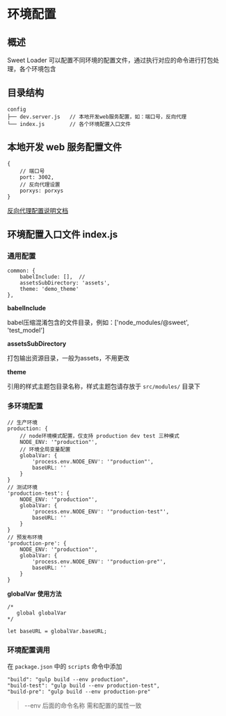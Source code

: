 # 环境配置

## 概述

Sweet Loader 可以配置不同环境的配置文件，通过执行对应的命令进行打包处理，各个环境包含

## 目录结构

```
config
├── dev.server.js   // 本地开发web服务配置，如：端口号，反向代理
└── index.js        // 各个环境配置入口文件
```

## 本地开发 web 服务配置文件

```
{
    // 端口号
    port: 3002,
    // 反向代理设置
    porxys: porxys
}
```

[反向代理配置说明文档](proxy.md)


## 环境配置入口文件 index.js

### 通用配置

```
common: {
    babelInclude: [],  // 
    assetsSubDirectory: 'assets',   
    theme: 'demo_theme'
},
```

**babelInclude**

babel压缩混淆包含的文件目录，例如：['node_modules/@sweet', 'test_model']

**assetsSubDirectory**

打包输出资源目录，一般为assets，不用更改

**theme**

引用的样式主题包目录名称，样式主题包请存放于 `src/modules/` 目录下


### 多环境配置

```
// 生产环境
production: {
    // node环境模式配置，仅支持 production dev test 三种模式
    NODE_ENV: '"production"',
    // 环境全局变量配置
    globalVar: {
        'process.env.NODE_ENV': '"production"',
        baseURL: ''
    }
}
// 测试环境
'production-test': {
    NODE_ENV: '"production"',
    globalVar: {
        'process.env.NODE_ENV': '"production-test"',
        baseURL: ''
    }
}
// 预发布环境
'production-pre': {
    NODE_ENV: '"production"',
    globalVar: {
        'process.env.NODE_ENV': '"production-pre"',
        baseURL: ''
    }
}
```

**globalVar 使用方法**

```
/*
   global globalVar
*/

let baseURL = globalVar.baseURL;

```


### 环境配置调用

在 `package.json` 中的 `scripts` 命令中添加

```
"build": "gulp build --env production",
"build-test": "gulp build --env production-test",
"build-pre": "gulp build --env production-pre"
```

> --env 后面的命令名称 需和配置的属性一致

